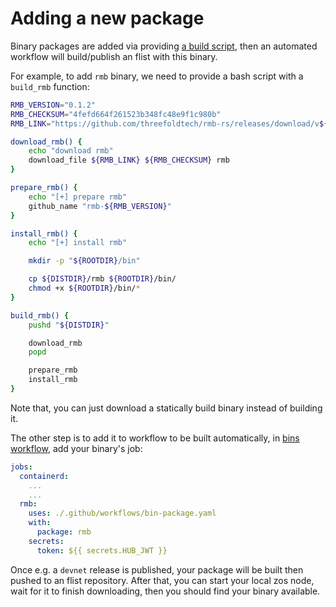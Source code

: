 # Adding a new package

Binary packages are added via providing [a build script](../../bins/), then an automated workflow will build/publish an flist with this binary.

For example, to add `rmb` binary, we need to provide a bash script with a `build_rmb` function:


```bash
RMB_VERSION="0.1.2"
RMB_CHECKSUM="4fefd664f261523b348fc48e9f1c980b"
RMB_LINK="https://github.com/threefoldtech/rmb-rs/releases/download/v${RMB_VERSION}/rmb"

download_rmb() {
    echo "download rmb"
    download_file ${RMB_LINK} ${RMB_CHECKSUM} rmb
}

prepare_rmb() {
    echo "[+] prepare rmb"
    github_name "rmb-${RMB_VERSION}"
}

install_rmb() {
    echo "[+] install rmb"

    mkdir -p "${ROOTDIR}/bin"

    cp ${DISTDIR}/rmb ${ROOTDIR}/bin/
    chmod +x ${ROOTDIR}/bin/*
}

build_rmb() {
    pushd "${DISTDIR}"

    download_rmb
    popd

    prepare_rmb
    install_rmb
}
```

Note that, you can just download a statically build binary instead of building it.


The other step is to add it to workflow to be built automatically, in [bins workflow](../../.github/workflows/bins.yaml), add your binary's job:

```yaml
jobs:
  containerd:
    ...
    ...
  rmb:
    uses: ./.github/workflows/bin-package.yaml
    with:
      package: rmb
    secrets:
      token: ${{ secrets.HUB_JWT }}
```

Once e.g. a `devnet` release is published, your package will be built then pushed to an flist repository. After that, you can start your local zos node, wait for it to finish downloading, then you should find your binary available.